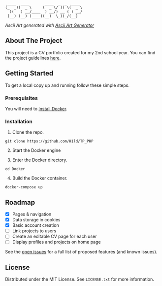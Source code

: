 ```
 ____  ____       ____  _  _  ____ 
(_  _)(  _ \     (  _ \/ )( \(  _ \
  )(   ) __/____  ) __/) __ ( ) __/
 (__) (__) (____)(__)  \_)(_/(__)  
```
_Ascii Art generated with [Ascii Art Generator](http://patorjk.com/software/taag/#p=display&f=Graffiti&t=Type%20Something%20)_

## About The Project

This project is a CV portfolio created for my 2nd school year.
You can find the project guidelines [here](https://docs.google.com/document/d/10SFCnGltg1fv6y0niBMExl12ptZUHcTmDr_JrZdyU78/edit?tab=t.0).

## Getting Started

To get a local copy up and running follow these simple steps.


### Prerequisites

You will need to [Install Docker](https://docs.docker.com/engine/install/).

### Installation

1. Clone the repo.
```
git clone https://github.com/H1ld/TP_PHP
```

2. Start the Docker engine

3. Enter the Docker directory.
```
cd Docker
```

4. Build the Docker container.
```
docker-compose up
```

## Roadmap

- [x] Pages & navigation
- [x] Data storage in cookies
- [x] Basic account creation
- [ ] Link projects to users
- [ ] Create an editable CV page for each user
- [ ] Display profiles and projects on home page

See the [open issues](https://github.com/H1ld/TP_PHP/issues) for a full list of proposed features (and known issues).

<!-- LICENSE -->
## License

Distributed under the MIT License. See `LICENSE.txt` for more information.